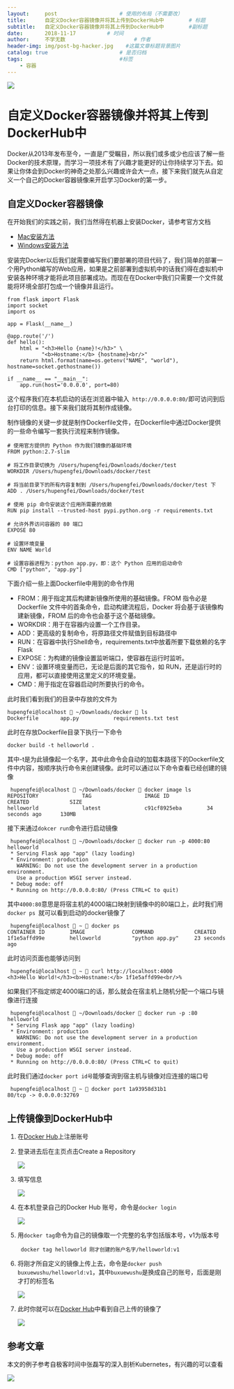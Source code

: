 ```yaml
---
layout:     post                    # 使用的布局（不需要改）
title:      自定义Docker容器镜像并将其上传到DockerHub中        # 标题
subtitle:   自定义Docker容器镜像并将其上传到DockerHub中        #副标题
date:       2018-11-17          # 时间
author:     不学无数                      # 作者
header-img: img/post-bg-hacker.jpg    #这篇文章标题背景图片
catalog: true                       # 是否归档
tags:                               #标签
    - 容器
---
```


![](https://ws1.sinaimg.cn/large/006tKfTcly1g0f1o5o3rgj31500u0wtx.jpg)

# 自定义Docker容器镜像并将其上传到DockerHub中

Docker从2013年发布至今，一直是广受瞩目，所以我们或多或少也应该了解一些Docker的技术原理，而学习一项技术有了兴趣才能更好的让你持续学习下去。如果让你体会到Docker的神奇之处那么兴趣或许会大一点，接下来我们就先从自定义一个自己的Docker容器镜像来开启学习Docker的第一步。

## 自定义Docker容器镜像

在开始我们的实践之前，我们当然得在机器上安装Docker，请参考官方文档

* [Mac安装方法](https://docs.docker.com/docker-for-mac/install/)
* [Windows安装方法](https://docs.docker.com/docker-for-windows/install/)

安装完Docker以后我们就需要编写我们要部署的项目代码了，我们简单的部署一个用Python编写的Web应用，如果是之前部署到虚拟机中的话我们得在虚拟机中安装各种环境才能将此项目部署成功。而现在在Docker中我们只需要一个文件就能将环境全部打包成一个镜像并且运行。

```
from flask import Flask
import socket
import os

app = Flask(__name__)

@app.route('/')
def hello():
    html = "<h3>Hello {name}!</h3>" \
           "<b>Hostname:</b> {hostname}<br/>"
    return html.format(name=os.getenv("NAME", "world"), hostname=socket.gethostname())

if __name__ == "__main__":
    app.run(host='0.0.0.0', port=80)

```

这个程序我们在本机启动的话在浏览器中输入` http://0.0.0.0:80/`即可访问到后台打印的信息。接下来我们就将其制作成镜像。

制作镜像的关键一步就是制作Dockerfile文件，在Dockerfile中通过Docker提供的一些命令编写一套执行流程来制作镜像。

```
# 使用官方提供的 Python 作为我们镜像的基础环境
FROM python:2.7-slim

# 将工作目录切换为 /Users/hupengfei/Downloads/docker/test
WORKDIR /Users/hupengfei/Downloads/docker/test

# 将当前目录下的所有内容复制到 /Users/hupengfei/Downloads/docker/test 下
ADD . /Users/hupengfei/Downloads/docker/test

# 使用 pip 命令安装这个应用所需要的依赖
RUN pip install --trusted-host pypi.python.org -r requirements.txt

# 允许外界访问容器的 80 端口
EXPOSE 80

# 设置环境变量
ENV NAME World

# 设置容器进程为：python app.py，即：这个 Python 应用的启动命令
CMD ["python", "app.py"]

```

下面介绍一些上面Dockerfile中用到的命令作用

* FROM：用于指定其后构建新镜像所使用的基础镜像。FROM 指令必是 Dockerfile 文件中的首条命令，启动构建流程后，Docker 将会基于该镜像构建新镜像，FROM 后的命令也会基于这个基础镜像。
* WORKDIR：用于在容器内设置一个工作目录。
* ADD：更高级的复制命令，将原路径文件赋值到目标路径中
* RUN：在容器中执行Shell命令，requirements.txt中放着所要下载依赖的名字Flask
* EXPOSE：为构建的镜像设置监听端口，使容器在运行时监听。
* ENV：设置环境变量而已，无论是后面的其它指令，如 RUN，还是运行时的应用，都可以直接使用这里定义的环境变量。
* CMD：用于指定在容器启动时所要执行的命令。

此时我们看到我们的目录中存放的文件为

```
hupengfei@localhost  ~/Downloads/docker  ls
Dockerfile       app.py           requirements.txt test

```

此时在存放Dockerfile目录下执行一下命令

```
docker build -t helloworld .

```

其中-t是为此镜像起一个名字，其中此命令会自动的加载本路径下的Dockerfile文件中内容，按顺序执行命令来创建镜像。此时可以通过以下命令查看已经创建的镜像

```
 hupengfei@localhost  ~/Downloads/docker  docker image ls
REPOSITORY              TAG                 IMAGE ID            CREATED             SIZE
helloworld              latest              c91cf8925eba        34 seconds ago      130MB

```

接下来通过`dokcer run`命令进行启动镜像

```
 hupengfei@localhost  ~/Downloads/docker  docker run -p 4000:80 helloworld
 * Serving Flask app "app" (lazy loading)
 * Environment: production
   WARNING: Do not use the development server in a production environment.
   Use a production WSGI server instead.
 * Debug mode: off
 * Running on http://0.0.0.0:80/ (Press CTRL+C to quit)

```

其中`4000:80`意思是将宿主机的4000端口映射到镜像中的80端口上，此时我们用`docker ps `就可以看到启动的docker镜像了

```
 hupengfei@localhost  ~  docker ps
CONTAINER ID        IMAGE               COMMAND             CREATED
1f1e5affd99e        helloworld          "python app.py"     23 seconds ago

```
此时访问页面也能够访问到

```
 hupengfei@localhost  ~  curl http://localhost:4000
<h3>Hello World!</h3><b>Hostname:</b> 1f1e5affd99e<br/>%

```

如果我们不指定绑定4000端口的话，那么就会在宿主机上随机分配一个端口与镜像进行连接

```
 hupengfei@localhost  ~/Downloads/docker  docker run -p :80 helloworld
 * Serving Flask app "app" (lazy loading)
 * Environment: production
   WARNING: Do not use the development server in a production environment.
   Use a production WSGI server instead.
 * Debug mode: off
 * Running on http://0.0.0.0:80/ (Press CTRL+C to quit)

```

此时我们通过`docker port id号`能够查询到宿主机与镜像对应连接的端口号

```
 hupengfei@localhost  ~  docker port 1a93958d31b1
80/tcp -> 0.0.0.0:32769

```

## 上传镜像到DockerHub中

1. 在[Docker Hub](https://hub.docker.com/)上注册账号

2. 登录进去后在主页点击Create a Repository

	![](https://ws2.sinaimg.cn/large/006tKfTcly1g0ez7ukqztj314m0u0wiu.jpg)

3. 填写信息

	![](http://ws4.sinaimg.cn/large/006tKfTcly1g0ez9psvb7j30u00vin2d.jpg)

4. 在本机登录自己的Docker Hub 账号，命令是`docker login`

	![](http://ws4.sinaimg.cn/large/006tKfTcly1g0ezccdbbgj31f005igmz.jpg)

5. 用`docker tag`命令为自己的镜像取一个完整的名字包括版本号，v1为版本号

	```
	 docker tag helloworld 刚才创建的账户名字/helloworld:v1
	```

6. 将刚才所自定义的镜像上传上去，命令是`docker push buxuewushu/helloworld:v1`，其中`buxuewushu`是换成自己的账号，后面是刚才打的标签名

	![](https://ws2.sinaimg.cn/large/006tKfTcly1g0f09i6ezjj313s09m0v5.jpg)

7. 此时你就可以在[Docker Hub](https://hub.docker.com/)中看到自己上传的镜像了

	![](https://ws3.sinaimg.cn/large/006tKfTcly1g0f0a4xgszj31pq0i475y.jpg)

## 参考文章

本文的例子参考自极客时间中张磊写的深入剖析Kubernetes，有兴趣的可以查看

![](http://ws4.sinaimg.cn/large/006tKfTcly1g0f6kn6rsdj30u01hcdk2.jpg)



